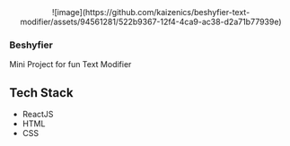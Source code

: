 <div align="center">
![image](https://github.com/kaizenics/beshyfier-text-modifier/assets/94561281/522b9367-12f4-4ca9-ac38-d2a71b77939e)
</div>


### Beshyfier
Mini Project for fun Text Modifier

## Tech Stack
* ReactJS
* HTML
* CSS
